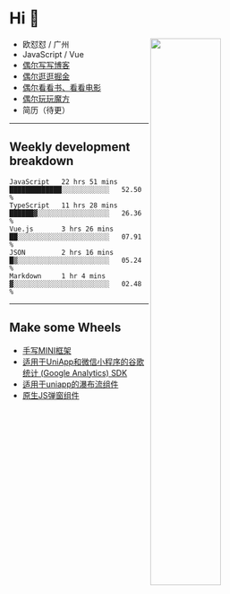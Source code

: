 # Hi 👋

[<img align="right" width="50%" src="https://github-readme-stats.vercel.app/api?username=OUDUIDUI&theme=dark&show_icons=true">](https://metrics.lecoq.io/OUDUIDUI?template=classic&#41;)


-   欧怼怼 / 广州
-   JavaScript / Vue
-   [偶尔写写博客](OUDUIDUI.cn)
-   [偶尔逛逛掘金](https://juejin.cn/user/4309700183594366)
-   [偶尔看看书、看看电影](https://www.yuque.com/books/share/3ee1684b-8e19-4849-b5aa-13d1813ded6d)
-   [偶尔玩玩魔方](https://cubing.com/results/person/2014OUSH01)
-   简历（待更）

---

##  Weekly development breakdown

<!--START_SECTION:waka-->
```text
JavaScript   22 hrs 51 mins  █████████████░░░░░░░░░░░░   52.50 % 
TypeScript   11 hrs 28 mins  ██████▓░░░░░░░░░░░░░░░░░░   26.36 % 
Vue.js       3 hrs 26 mins   ██░░░░░░░░░░░░░░░░░░░░░░░   07.91 % 
JSON         2 hrs 16 mins   █▒░░░░░░░░░░░░░░░░░░░░░░░   05.24 % 
Markdown     1 hr 4 mins     ▓░░░░░░░░░░░░░░░░░░░░░░░░   02.48 % 
```
<!--END_SECTION:waka-->



---

##  Make some Wheels

- [手写MINI框架](https://github.com/OUDUIDUI/mini)
- [适用于UniApp和微信小程序的谷歌统计 (Google Analytics) SDK](https://github.com/OUDUIDUI/ga-tracker)
- [适用于uniapp的瀑布流组件](https://github.com/OUDUIDUI/uniapp_waterfalls_flow)
- [原生JS弹窗组件](https://github.com/OUDUIDUI/notice-kit)


